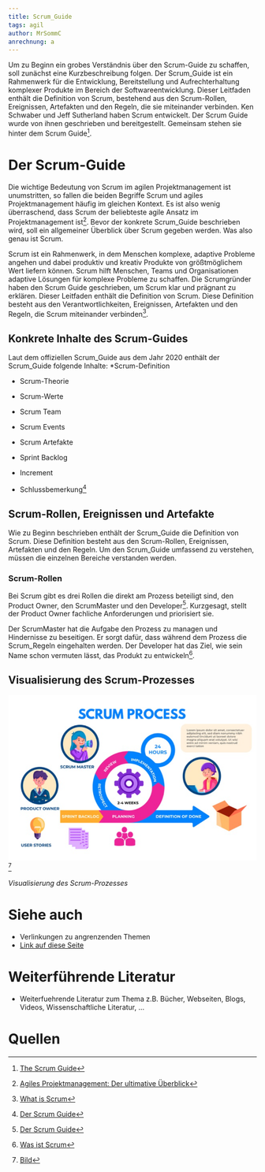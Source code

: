 ```yaml
---
title: Scrum_Guide
tags: agil
author: MrSommC
anrechnung: a
---
```


Um zu Beginn ein grobes Verständnis über den Scrum-Guide zu schaffen, soll zunächst eine Kurzbeschreibung folgen. Der Scrum_Guide ist ein Rahmenwerk für die Entwicklung, 
Bereitstellung und Aufrechterhaltung komplexer Produkte im Bereich der Softwareentwicklung.
Dieser Leitfaden enthält die Definition von Scrum, bestehend aus den Scrum-Rollen, Ereignissen, Artefakten und den Regeln, die sie miteinander verbinden. 
Ken Schwaber und Jeff Sutherland haben Scrum entwickelt. Der Scrum Guide wurde von ihnen geschrieben und bereitgestellt. Gemeinsam stehen sie hinter dem Scrum Guide[^1]. 


# Der Scrum-Guide

Die wichtige Bedeutung von Scrum im agilen Projektmanagement ist unumstritten, so fallen die beiden Begriffe Scrum und agiles Projektmanagement häufig im gleichen Kontext. 
Es ist also wenig überraschend, dass Scrum der beliebteste agile Ansatz im Projektmanagement ist[^2]. Bevor der konkrete Scrum_Guide beschrieben wird, soll ein allgemeiner 
Überblick über Scrum gegeben werden. Was also genau ist Scrum. 

Scrum ist ein Rahmenwerk, in dem Menschen komplexe, adaptive Probleme angehen und dabei produktiv und kreativ Produkte von größtmöglichem Wert liefern können.
Scrum hilft Menschen, Teams und Organisationen adaptive Lösungen für komplexe Probleme zu schaffen. Die Scrumgründer haben den Scrum Guide geschrieben, um Scrum klar und 
prägnant zu erklären. Dieser Leitfaden enthält die Definition von Scrum. Diese Definition besteht aus den Verantwortlichkeiten, Ereignissen, Artefakten und den Regeln, die Scrum 
miteinander verbinden[^3].



## Konkrete Inhalte des Scrum-Guides

Laut dem offiziellen Scrum_Guide aus dem Jahr 2020 enthält der Scrum_Guide folgende Inhalte:
*Scrum-Definition 

*	Scrum-Theorie

*	Scrum-Werte

*	Scrum Team

*	Scrum Events 

*	Scrum Artefakte 

*	Sprint Backlog

*	Increment

*	Schlussbemerkung[^4]



## Scrum-Rollen, Ereignissen und Artefakte 

Wie zu Beginn beschrieben enthält der Scrum_Guide die Definition von Scrum. Diese Definition besteht aus den Scrum-Rollen, Ereignissen, Artefakten und den Regeln. Um den 
Scrum_Guide umfassend zu verstehen, müssen die einzelnen Bereiche verstanden werden. 

### Scrum-Rollen

Bei Scrum gibt es drei Rollen die direkt am Prozess beteiligt sind, den Product Owner, den ScrumMaster und den Developer[^4]. 
Kurzgesagt, stellt der Product Owner fachliche Anforderungen und priorisiert sie. 

Der ScrumMaster hat die Aufgabe den Prozess zu managen und Hindernisse zu beseitigen. Er sorgt dafür, dass während dem Prozess die Scrum_Regeln eingehalten werden.
Der Developer hat das Ziel, wie sein Name schon vermuten lässt, das Produkt zu entwickeln[^6]. 












## Visualisierung des Scrum-Prozesses

![Beispielabbildung](Scrum_Guide/ScrumProzess.png)  [^5]

*Visualisierung des Scrum-Prozesses*




# Siehe auch

* Verlinkungen zu angrenzenden Themen
* [Link auf diese Seite](Scrum_Guide.md)

# Weiterführende Literatur

* Weiterfuehrende Literatur zum Thema z.B. Bücher, Webseiten, Blogs, Videos, Wissenschaftliche Literatur, ...

# Quellen

[^1]: [The Scrum Guide](https://scrumguides.org/docs/scrumguide/v2017/2017-Scrum-Guide-US.pdf)
[^2]: [Agiles Projektmanagement: Der ultimative Überblick](https://projekte-leicht-gemacht.de/projektmanagement/agiles-projektmanagement/)
[^3]: [What is Scrum](https://www.scrum.org/resources/what-is-scrum )
[^4]: [Der Scrum Guide](https://scrumguides.org/docs/scrumguide/v2020/2020-Scrum-Guide-German.pdf)
[^5]: [Bild](https://www.bing.com/images/search?view=detailV2&ccid=QfyEah%2b1&id=B7DECA9FBBB98F3723EEFC0B8DAFA331DE30B322&thid=OIP.QfyEah-1aXpqK7RSJJJ7qAHaE7&mediaurl=https%3a%2f%2fimage.freepik.com%2fvektoren-kostenlos%2fscrum-infografik_23-2148582396.jpg&cdnurl=https%3a%2f%2fth.bing.com%2fth%2fid%2fR.41fc846a1fb5697a6a2bb45224927ba8%3frik%3dIrMw3jGjr40L%252fA%26pid%3dImgRaw%26r%3d0&exph=417&expw=626&q=scrum+guide+grafik&simid=607988806035197205&FORM=IRPRST&ck=902968CA6FB2836A04D392B51E5415C9&selectedIndex=3&qpvt=scrum+guide+grafik&ajaxhist=0&ajaxserp=0)
[^6]: [Was ist Scrum](https://scrum-master.de/Was_ist_Scrum/Scrum_auf_einer_Seite_erklaert)




